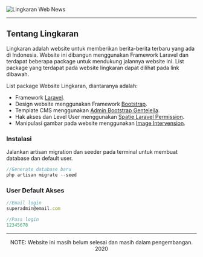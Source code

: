 ![Lingkaran Web News][logo]

[logo]: https://github.com/riyan-amanda/lingkaran-web-news/blob/master/public/assets/logo/lingkaran.png?raw=true "Lingkaran Web News"

<p align="center">
<hr/>
</p>

## Tentang Lingkaran

Lingkaran adalah website untuk memberikan berita-berita terbaru yang ada di Indonesia. Website ini dibangun menggunakan Framework Laravel dan terdapat beberapa package untuk mendukung jalannya website ini. List package yang terdapat pada website lingkaran dapat dilihat pada link dibawah.

List package Website Lingkaran, diantaranya adalah:

- Framework [Laravel](https://laravel.com/).
- Design website menggunakan Framework [Bootstrap](https://getbootstrap.com/).
- Template CMS menggunakan [Admin Bootstrap Gentelella](https://github.com/ColorlibHQ/gentelella).
- Hak akses dan Level User menggunakan [Spatie Laravel Permission](https://github.com/spatie/laravel-permission).
- Manipulasi gambar pada website menggunakan [Image Intervension](http://image.intervention.io/).

### Instalasi
Jalankan artisan migration dan seeder pada terminal untuk membuat database dan default user.

```javascript
//Generate database baru
php artisan migrate --seed

```

### User Default Akses

```javascript
//Email login
superadmin@email.com

//Pass login
12345678
```

<hr/>
<p align="center">NOTE: Website ini masih belum selesai dan masih dalam pengembangan. 2020</p>
